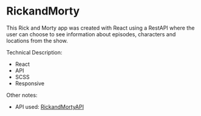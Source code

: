 # RickandMorty
This Rick and Morty app was created with React using a RestAPI where the user can choose to see information about episodes, characters and locations from the show.

Technical Description:

- React
- API
- SCSS
- Responsive

Other notes:

- API used: [RickandMortyAPI](https://rickandmortyapi.com/)

